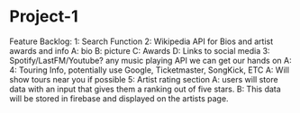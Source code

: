 # Project-1
Feature Backlog:
1: Search Function 
2: Wikipedia API for Bios and artist awards and info
    A: bio
    B: picture
    C: Awards
    D: Links to social media
3: Spotify/LastFM/Youtube? any music playing API we can get our hands on
    A: 
4: Touring Info, potentially use Google, Ticketmaster, SongKick, ETC
    A: Will show tours near you if possible
5: Artist rating section
    A: users will store data with an input that gives them a ranking out of five stars. 
    B: This data will be stored in firebase and displayed on the artists page. 
    